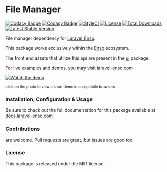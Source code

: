 # File Manager

[![Codacy Badge](https://api.codacy.com/project/badge/Grade/379fdfd42f5e4c0f9670d673415db31b)](https://app.codacy.com/gh/laravel-enso/files?utm_source=github.com&utm_medium=referral&utm_content=laravel-enso/files&utm_campaign=Badge_Grade_Settings)
[![Codacy Badge](https://app.codacy.com/project/badge/Grade/0ad3f6e21d9e42279dedd5432602891b)](https://www.codacy.com/gh/laravel-enso/files?utm_source=github.com&amp;utm_medium=referral&amp;utm_content=laravel-enso/files&amp;utm_campaign=Badge_Grade)
[![StyleCI](https://github.styleci.io/repos/85492361/shield?branch=master)](https://github.styleci.io/repos/85492361)
[![License](https://poser.pugx.org/laravel-enso/datatable/license)](https://packagist.org/packages/laravel-enso/datatable)
[![Total Downloads](https://poser.pugx.org/laravel-enso/files/downloads)](https://packagist.org/packages/laravel-enso/files)
[![Latest Stable Version](https://poser.pugx.org/laravel-enso/files/version)](https://packagist.org/packages/laravel-enso/files)

File manager dependency for [Laravel Enso](https://github.com/laravel-enso/Enso).

This package works exclusively within the [Enso](https://github.com/laravel-enso/Enso) ecosystem.

The front end assets that utilize this api are present in the [ui](https://github.com/enso-ui/ui) package.

For live examples and demos, you may visit [laravel-enso.com](https://www.laravel-enso.com)

[![Watch the demo](https://laravel-enso.github.io/files/screenshots/bulma_001_thumb.png)](https://laravel-enso.github.io/files/videos/bulma_filemanager.mp4)

<sup>click on the photo to view a short demo in compatible browsers</sup>

### Installation, Configuration & Usage

Be sure to check out the full documentation for this package available at [docs.laravel-enso.com](https://docs.laravel-enso.com/backend/files.html)

### Contributions

are welcome. Pull requests are great, but issues are good too.

### License

This package is released under the MIT license.
